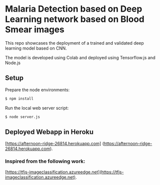 # Malaria Detection based on Deep Learning network based on Blood Smear images
This repo showcases the deployment of a trained and validated deep learning model based on 
CNN.

The model is developed using Colab and deployed using Tensorflow.js and Node.js

## Setup 

Prepare the node environments:
```sh
$ npm install
```

Run the local web server script:
```sh
$ node server.js
```
## Deployed Webapp in Heroku
[https://afternoon-ridge-26814.herokuapp.com] (https://afternoon-ridge-26814.herokuapp.com).

### Inspired from the following work:
[https://tfjs-imageclassification.azureedge.net](https://tfjs-imageclassification.azureedge.net).
